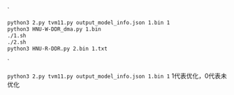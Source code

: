 `

```bash
python3 2.py tvm11.py output_model_info.json 1.bin 1
python3 HNU-W-DDR_dma.py 1.bin
./1.sh 
./2.sh
python3 HNU-R-DDR.py 2.bin 1.txt
```

`

`python3 2.py tvm11.py output_model_info.json 1.bin 1` 1代表优化，0代表未优化


